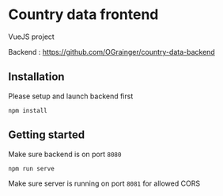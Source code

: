 # Country data frontend

VueJS project

Backend : https://github.com/OGrainger/country-data-backend

## Installation

Please setup and launch backend first
```
npm install
```

## Getting started

Make sure backend is on port `8080`

```
npm run serve
```

Make sure server is running on port `8081` for allowed CORS
